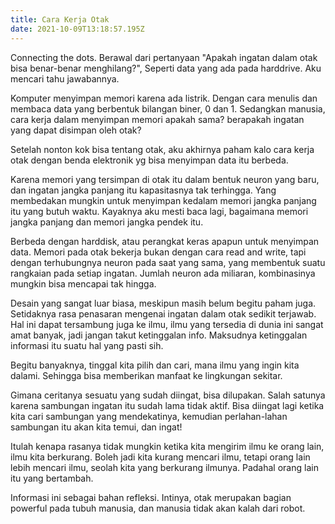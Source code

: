 ```yaml
---
title: Cara Kerja Otak
date: 2021-10-09T13:18:57.195Z
---
```

Connecting the dots. Berawal dari pertanyaan "Apakah ingatan dalam otak bisa benar-benar menghilang?", Seperti data yang ada pada harddrive. Aku mencari tahu jawabannya.<!--more-->

Komputer menyimpan memori karena ada listrik. Dengan cara menulis dan membaca data yang berbentuk bilangan biner, 0 dan 1. Sedangkan manusia, cara kerja dalam menyimpan memori apakah sama? berapakah ingatan yang dapat disimpan oleh otak?

Setelah nonton kok bisa tentang otak, aku akhirnya paham kalo cara kerja otak dengan benda elektronik yg bisa menyimpan data itu berbeda.

Karena memori yang tersimpan di otak itu dalam bentuk neuron yang baru, dan ingatan jangka panjang itu kapasitasnya tak terhingga. Yang membedakan mungkin untuk menyimpan kedalam memori jangka panjang itu yang butuh waktu. Kayaknya aku mesti baca lagi, bagaimana memori jangka panjang dan memori jangka pendek itu.

Berbeda dengan harddisk, atau perangkat keras apapun untuk menyimpan data. Memori pada otak bekerja bukan dengan cara read and write, tapi dengan terhubungnya neuron pada saat yang sama, yang membentuk suatu rangkaian pada setiap ingatan. Jumlah neuron ada miliaran, kombinasinya mungkin bisa mencapai tak hingga.

Desain yang sangat luar biasa, meskipun masih belum begitu paham juga. Setidaknya rasa penasaran mengenai ingatan dalam otak sedikit terjawab. Hal ini dapat tersambung juga ke ilmu, ilmu yang tersedia di dunia ini sangat amat banyak, jadi jangan takut ketinggalan info. Maksudnya ketinggalan informasi itu suatu hal yang pasti sih.

Begitu banyaknya, tinggal kita pilih dan cari, mana ilmu yang ingin kita dalami. Sehingga bisa memberikan manfaat ke lingkungan sekitar.

Gimana ceritanya sesuatu yang sudah diingat, bisa dilupakan. Salah satunya karena sambungan ingatan itu sudah lama tidak aktif. Bisa diingat lagi ketika kita cari sambungan yang mendekatinya, kemudian perlahan-lahan sambungan itu akan kita temui, dan ingat!

Itulah kenapa rasanya tidak mungkin ketika kita mengirim ilmu ke orang lain, ilmu kita berkurang. Boleh jadi kita kurang mencari ilmu, tetapi orang lain lebih mencari ilmu, seolah kita yang berkurang ilmunya. Padahal orang lain itu yang bertambah.

Informasi ini sebagai bahan refleksi. Intinya, otak merupakan bagian powerful pada tubuh manusia, dan manusia tidak akan kalah dari robot.
